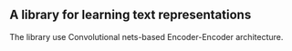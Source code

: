 ## A library for learning text representations

The library use Convolutional nets-based Encoder-Encoder architecture.
